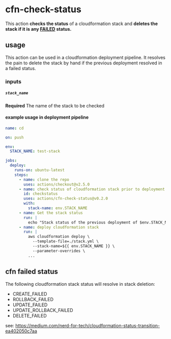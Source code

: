 # cfn-check-status

This action **checks the status** of a cloudformation stack and **deletes the stack if it is any [FAILED](#fn-failed-status) status.**

## usage

This action can be used in a cloudformation deployment pipeline. It resolves the pain to delete the stack by hand if the previous deployment resolved in a failed status.

### inputs

##### `stack_name`

**Required** The name of the stack to be checked

#### example usage in deployment pipeline

```yml
name: cd

on: push

env:
  STACK_NAME: test-stack

jobs:
  deploy:
    runs-on: ubuntu-latest
    steps:
      - name: clone the repo
        uses: actions/checkout@v2.5.0
      - name: check status of cloudformation stack prior to deployment
        id: checkstatus
        uses: actions/cfn-check-status@v0.2.0
        with:
          stack-name: env.STACK_NAME
      - name: Get the stack status
        run: |
          echo "Stack status of the previous deployment of $env.STACK_NAME was ${{ steps.checkstatus.outputs }}"
      - name: deploy cloudformation stack
        run: |
          aws cloudformation deploy \
            --template-file=./stack.yml \
            --stack-name=${{ env.STACK_NAME }} \
            --parameter-overrides \
          ...
```

## cfn failed status

The following cloudformation stack status will resolve in stack deletion:

- CREATE_FAILED
- ROLLBACK_FAILED
- UPDATE_FAILED
- UPDATE_ROLLBACK_FAILED
- DELETE_FAILED

see: https://medium.com/nerd-for-tech/cloudformation-status-transition-ea402050c7aa
